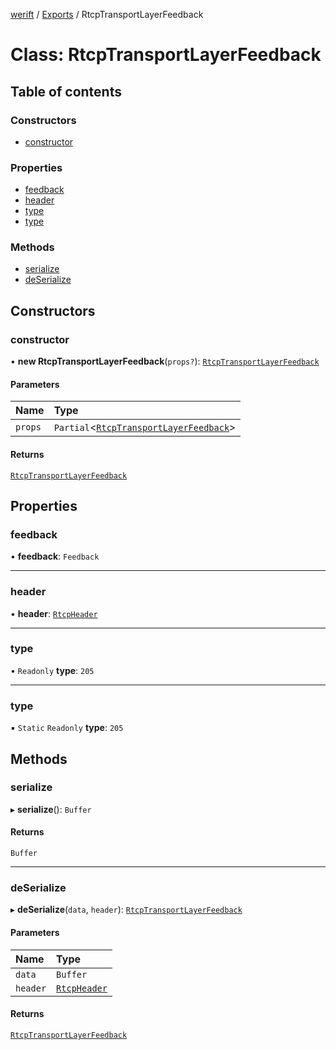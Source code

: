 [werift](../README.md) / [Exports](../modules.md) / RtcpTransportLayerFeedback

# Class: RtcpTransportLayerFeedback

## Table of contents

### Constructors

- [constructor](RtcpTransportLayerFeedback.md#constructor)

### Properties

- [feedback](RtcpTransportLayerFeedback.md#feedback)
- [header](RtcpTransportLayerFeedback.md#header)
- [type](RtcpTransportLayerFeedback.md#type)
- [type](RtcpTransportLayerFeedback.md#type-1)

### Methods

- [serialize](RtcpTransportLayerFeedback.md#serialize)
- [deSerialize](RtcpTransportLayerFeedback.md#deserialize)

## Constructors

### constructor

• **new RtcpTransportLayerFeedback**(`props?`): [`RtcpTransportLayerFeedback`](RtcpTransportLayerFeedback.md)

#### Parameters

| Name | Type |
| :------ | :------ |
| `props` | `Partial`\<[`RtcpTransportLayerFeedback`](RtcpTransportLayerFeedback.md)\> |

#### Returns

[`RtcpTransportLayerFeedback`](RtcpTransportLayerFeedback.md)

## Properties

### feedback

• **feedback**: `Feedback`

___

### header

• **header**: [`RtcpHeader`](RtcpHeader.md)

___

### type

• `Readonly` **type**: ``205``

___

### type

▪ `Static` `Readonly` **type**: ``205``

## Methods

### serialize

▸ **serialize**(): `Buffer`

#### Returns

`Buffer`

___

### deSerialize

▸ **deSerialize**(`data`, `header`): [`RtcpTransportLayerFeedback`](RtcpTransportLayerFeedback.md)

#### Parameters

| Name | Type |
| :------ | :------ |
| `data` | `Buffer` |
| `header` | [`RtcpHeader`](RtcpHeader.md) |

#### Returns

[`RtcpTransportLayerFeedback`](RtcpTransportLayerFeedback.md)
